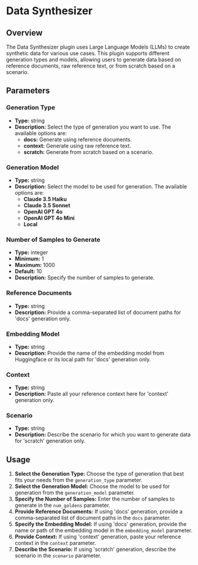 # Data Synthesizer

## Overview

The Data Synthesizer plugin uses Large Language Models (LLMs) to create synthetic data for various use cases. This plugin supports different generation types and models, allowing users to generate data based on reference documents, raw reference text, or from scratch based on a scenario.

## Parameters

### Generation Type

- **Type:** string
- **Description:** Select the type of generation you want to use. The available options are:
  - **docs:** Generate using reference documents.
  - **context:** Generate using raw reference text.
  - **scratch:** Generate from scratch based on a scenario.

### Generation Model

- **Type:** string
- **Description:** Select the model to be used for generation. The available options are:
  - **Claude 3.5 Haiku**
  - **Claude 3.5 Sonnet**
  - **OpenAI GPT 4o**
  - **OpenAI GPT 4o Mini**
  - **Local**

### Number of Samples to Generate

- **Type:** integer
- **Minimum:** 1
- **Maximum:** 1000
- **Default:** 10
- **Description:** Specify the number of samples to generate.

### Reference Documents

- **Type:** string
- **Description:** Provide a comma-separated list of document paths for 'docs' generation only.

### Embedding Model

- **Type:** string
- **Description:** Provide the name of the embedding model from Huggingface or its local path for 'docs' generation only.

### Context

- **Type:** string
- **Description:** Paste all your reference context here for 'context' generation only.

### Scenario

- **Type:** string
- **Description:** Describe the scenario for which you want to generate data for 'scratch' generation only.

## Usage

1. **Select the Generation Type:** Choose the type of generation that best fits your needs from the `generation_type` parameter.
2. **Select the Generation Model:** Choose the model to be used for generation from the `generation_model` parameter.
3. **Specify the Number of Samples:** Enter the number of samples to generate in the `num_goldens` parameter.
4. **Provide Reference Documents:** If using 'docs' generation, provide a comma-separated list of document paths in the `docs` parameter.
5. **Specify the Embedding Model:** If using 'docs' generation, provide the name or path of the embedding model in the `embedding_model` parameter.
6. **Provide Context:** If using 'context' generation, paste your reference context in the `context` parameter.
7. **Describe the Scenario:** If using 'scratch' generation, describe the scenario in the `scenario` parameter.
